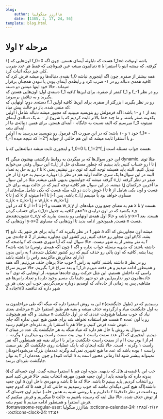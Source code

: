 ```yaml
---
blog:
    author: شااززز منگولیا
    date: [1385, 2, 17, 24, 56]
template: blog.html
---
```

# مرحله ۲ اولا

<div class="cnt">
۱) اون‌هایی که f_0=0 هست که تابلوئه آینه‌ای هستن. چون اگه f_1=a باشه اونوقت دنبالمون میشه عین فیبوناچی که فقط هر عدد ضریب a گرفته. که میشه اینو با استقرا یا کلی چیز دیگه اثبات کرد.<br/>بقیه‌ی دنباله‌ها رو میشه فرض کرد که f_0 همه بیشتر از صفره, چون اگه اینجوری نباشه کافیه همه‌ی دنباله رو در ۱- ضرب کرد و رابطه‌ی آینه‌ای بودن یا نبودن همچنان برقرار میماند. حالا خود اینها میشن دو دسته:<br/>دسته‌ی اول: اون‌هایی هستن که f_1 کمتر از صفره. برای این‌ها کافیه f_1 و f_-1 رو در نظر بگیرید و به تناقض برسونید.<br/>دسته‌ی دوم: اونهایی که f_1 بزرگتر از صفره. برای این‌ها کافیه اولین i رو در نظر بگیرید که منفی شده. باز دو حالت پیش میاد:<br/>اولین i بعد از ۱ و -۱ باشه: اگه فرمولش رو بنویسید میبینید که مجبور میشه دنباله شامل یکدونه صفر باشه. و ما چند خط بالاتر ثابت کردیم که با شروع از ۰ به یک دنباله‌ی آینه‌ای میرسیم که البته نسبت به جایگاه ۰ آینه‌ای هستن. برای همین دنباله‌ی ما از f_0 نمیتونه آینه‌ای بشه.<br/>اولین i خود ۱ و -۱ باشه: که در این صورت اگه فرمول رو بنویسید می‌رسید به f_1= - f_-1 که نتیچه میده i=2*j و با استقرا ثابت میشه که این هم حالتی از جوابه.<br/><br/>و اینجوری ثابت میشه دنباله‌هایی که یا f_0=0 با f_1=2*f_j هست جواب مسئله است.<br/><br/>۲) این جور سوال‌ها که بر میگردن به روابط بازگشتی بهشون میگن dynamic. مثلا توی این سوال وقتی می‌خوایم c_i,j رو حساب کنیم, باید ببینیم که چطور مسئله‌ی حل از i تا j رو به حل یه تعداد r تا k تبدیل کنیم. البته باید همیشه توجه کنید که توی دور نیفتیم, یعنی از حل i,j دوباره نرسیم به خود i,j. البته در این سوال‌ها یک سری حالت اولیه هم در نظر گرفته میشه که جوابشون بدیهی تلقی میشه, مثلا در این سوال c_i,i صفر در نظر گرفته میشه. در این سوال هم کافیه توجه کنیم که در حالت بهینه برای حل i,j ما آخرین حرکتمان جوش دادن دو تکه میله هست که یکی شامل میله‌های از i تا k هست و اون یکی شامل از k تا j که k میتونه از i+1 تا j-1 باشه. پس c_i,j مساوی خواهد بود با  مینیمم<br/>c_i,k  +  c_k+1,j  +  w_i,k  +  w_k+1,j<br/>که در اون k از i+1 تا j-1 هست و w_x,y هم به معنای جمع وزن میله‌های از x تا y هست.<br/>برای حساب کردن c_1,n هم کافیه یه جدولn*n بکشید که در اون درایه‌ی x,y نشون‌دهنده‌ی c_x,y باشه و حالا اول همه‌ی اونهایی رو بدست بیارید که y-x=1 هست. بعد اون‌هایی که y-x=2 هست, همیونجور ادامه بدید تا اون‌هایی که مساوی n هست.<br/><br/>۳) بیاید برای هر شهر یک تابع f در نظر بگیرید که f شهر a میشه اون مجاوریش که اگه جاده‌ی بین a و اون مجاور رو حذف کنیم, زیر کشور اون مجاوره بیشتر از 2n/3 بشه. واضحه که f یه نفر بیشتر از یه شهر نیست. حالا سوال اینه که آیا شهری هست که f نداشته باشه؟ (چون اگه همه‌ی رئوس f داشته باشند که بدیهیه مسئله جواب نداره و اگه یه راس بدون f پیدا بشه, کافیه که اون یالی رو حذف کنیم که زیر کشور تشکیل شده‌ی دارای مجاورش ماکزیمم راس را داشته باشد)<br/>خوب حالا برهان خلف می‌زنیم, اگه همه f داشته باشند, کافیه یه راس a رو در نظر بگیریم. حالا میریم سراغ f_a و بعد سراغ f_f_a و همینطور ادامه میدیم و هر دفعه میریم به f راسی که داخلش هستیم. این مثل حرکت روی جاده‌ها میمونه. ار اونجایی که توی جاده‌هامون دور نداریم(بین هر دو شهر دقیقا یک مسیر وجود داره) و تعداد راس‌ها هم متناهیه, پس یه زمانی از جاده‌ای که اومدیم دوباره برمی‌گردیم. خوب این یعنی هر ور جاده 2n/3 شهر داره که تناقضه<br/><br/><br/>این یه روش استقرا داره که میگه اگه طی مراحلمون به n(طول جایگشت) رسیدیم که در مرحله‌ی بعدی n به اول جایگشت میاد و ازگردونه حذف میشه و بقیه هم طبق استقرا حل میشند. و اگه هم هیچوقت n نیاد که خوب مسلما هیچ‌وقت عددی که در اول جایگشت هست هم استفاده نخواهد شد برای همین هیچ عیبی نداره اگه جای n رو با اون عدده عوض شده فرض کنیم. و حالا هم با استقرا باز به نقره‌ای خواهیم رسید.<br/>این سوال یه روش با حال هم داره که میاد میگه به هر حایگشت یک عدد در مبنای ۲ میدیم. اینجوری که اگر عدد سمت راست ۱ بود, بیت سمت راست رو میذاریم ۱ وگرنه ۰.  برای بقیه هم همینطور, اگه نفر i ام از سمت راست جایگشت برابر با i بود, بیت i ام از راست ۱ وگرنه ۰ است. حالا نکته اینجان که با یک عملیات روی جایگشت اگر نفر سمت راست ۱ بوده باشد که عدد ما هیچ تغییری نمی‌کند وگرنه عددمان بزرگ می‌شود(خودتان اثبات کنید) و چون عددمان از ۲ به توان n نمیتواند بیشتر شود لذا زمانی محبور است به جایگشت نقره‌ای برسد.<br/><br/>۵)خب این با قضیه‌ی هال که بدیهیه. بدونه اون هم با استقرا میشه گفت. اون جعبه‌ای که یدونه داره که واضحه باید از اون جعبه همون مهرهه انتخاب بشه, حالا فرض کنید اسم اون جعبه a باشه و مهره‌ی داخل اون b باشه. حالا که ما b رو انتخاب کردیم, باید ببینیم که کدوم جعبه b داشته(اگه هیچ کس دیگه‌ای نباشه که خوب رسیدیم به حالتی که از همه دقیقا ۲ تا داریم و با روشی شبیه به همین حله.) میایم اون جعبه‌ای که b رو داشت در نظر میگیریم و فرض میکنیم که b از توش حذف شده. حالا مثل اینه که رسیده باشیم به حالت فرض استقرا و همینطور ادامه میدیم تا تموم بشه.
</div>

<div class="blog-info" markdown>
<span class="blog-author">
:fontawesome-regular-user: شااززز منگولیا
</span>
<span class="blog-date">
:octicons-calendar-24: ۱۳۸۵/۰۲/۱۷ · :octicons-clock-24: ۲۴:۵۶
</span>
</div>

